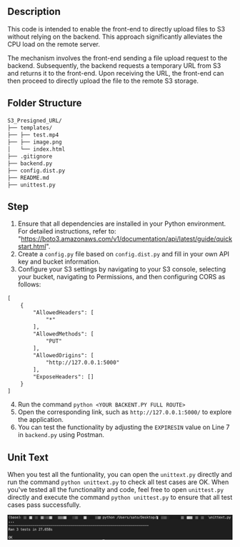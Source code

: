 ## Description

This code is intended to enable the front-end to directly upload files to S3 without relying on the backend. This approach significantly alleviates the CPU load on the remote server.

The mechanism involves the front-end sending a file upload request to the backend. Subsequently, the backend requests a temporary URL from S3 and returns it to the front-end. Upon receiving the URL, the front-end can then proceed to directly upload the file to the remote S3 storage.

## Folder Structure

```
S3_Presigned_URL/
├── templates/
├── ├── test.mp4
├── ├── image.png
│   └── index.html
├── .gitignore
├── backend.py
├── config.dist.py
├── README.md
├── unittest.py
```

## Step

1. Ensure that all dependencies are installed in your Python environment. For detailed instructions, refer to: "https://boto3.amazonaws.com/v1/documentation/api/latest/guide/quickstart.html".
2. Create a `config.py` file based on `config.dist.py` and fill in your own API key and bucket information.
3. Configure your S3 settings by navigating to your S3 console, selecting your bucket, navigating to Permissions, and then configuring CORS as follows:

```
[
    {
        "AllowedHeaders": [
            "*"
        ],
        "AllowedMethods": [
            "PUT"
        ],
        "AllowedOrigins": [
            "http://127.0.0.1:5000"
        ],
        "ExposeHeaders": []
    }
]
```

4. Run the command `python <YOUR BACKENT.PY FULL ROUTE>`
5. Open the corresponding link, such as `http://127.0.0.1:5000/` to explore the application.
6. You can test the functionality by adjusting the `EXPIRESIN` value on Line 7 in `backend.py` using Postman.

## Unit Text

When you test all the funtionality, you can open the `unittext.py` directly and run the command `python unittext.py` to check all test cases are OK.
When you've tested all the functionality and code, feel free to open `unittest.py` directly and execute the command `python unittest.py` to ensure that all test cases pass successfully.

![Alt text](./templates/image.png)
